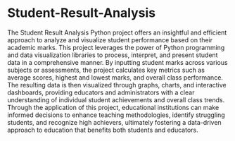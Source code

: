 # Student-Result-Analysis


The Student Result Analysis Python project offers an insightful and efficient approach to analyze and visualize student performance based on their academic marks. This project leverages the power of Python programming and data visualization libraries to process, interpret, and present student data in a comprehensive manner. By inputting student marks across various subjects or assessments, the project calculates key metrics such as average scores, highest and lowest marks, and overall class performance. The resulting data is then visualized through graphs, charts, and interactive dashboards, providing educators and administrators with a clear understanding of individual student achievements and overall class trends. Through the application of this project, educational institutions can make informed decisions to enhance teaching methodologies, identify struggling students, and recognize high achievers, ultimately fostering a data-driven approach to education that benefits both students and educators.
